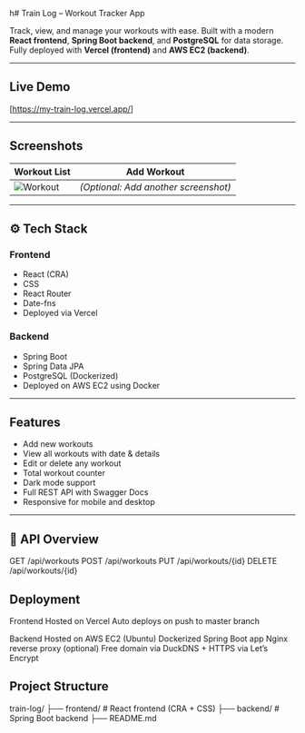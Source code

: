 h#  Train Log – Workout Tracker App

Track, view, and manage your workouts with ease. Built with a modern **React frontend**, **Spring Boot backend**, and **PostgreSQL** for data storage. Fully deployed with **Vercel (frontend)** and **AWS EC2 (backend)**.

---

##  Live Demo

[https://my-train-log.vercel.app/]

---

##  Screenshots

| Workout List | Add Workout |
|--------------|-------------|
| ![Workout](./updated-workout.png) | *(Optional: Add another screenshot)* |

---

## ⚙️ Tech Stack

### Frontend
- React (CRA)
- CSS
- React Router
- Date-fns
- Deployed via Vercel

### Backend
- Spring Boot 
- Spring Data JPA
- PostgreSQL (Dockerized)
- Deployed on AWS EC2 using Docker

---

##  Features

-  Add new workouts
-  View all workouts with date & details
-  Edit or delete any workout
-  Total workout counter
-  Dark mode support
-  Full REST API with Swagger Docs
-  Responsive for mobile and desktop

---

## 🧪 API Overview

GET /api/workouts
POST /api/workouts
PUT /api/workouts/{id}
DELETE /api/workouts/{id}

## Deployment

Frontend
Hosted on Vercel
Auto deploys on push to master branch

Backend
Hosted on AWS EC2 (Ubuntu)
Dockerized Spring Boot app
Nginx reverse proxy (optional)
Free domain via DuckDNS + HTTPS via Let’s Encrypt

## Project Structure

train-log/
├── frontend/         # React frontend (CRA + CSS)
├── backend/         # Spring Boot backend
├── README.md






